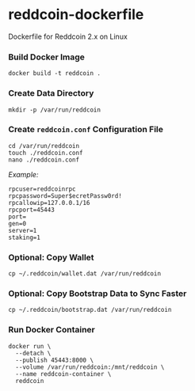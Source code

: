 # reddcoin-dockerfile
Dockerfile for Reddcoin 2.x on Linux

### Build Docker Image
    docker build -t reddcoin .
    
### Create Data Directory
    mkdir -p /var/run/reddcoin

### Create `reddcoin.conf` Configuration File
    cd /var/run/reddcoin
    touch ./reddcoin.conf
    nano ./reddcoin.conf
    
*Example:*
```
rpcuser=reddcoinrpc
rpcpassword=Super$ecretPassw0rd!
rpcallowip=127.0.0.1/16
rpcport=45443
port=
gen=0
server=1
staking=1
```

### Optional: Copy Wallet
    cp ~/.reddcoin/wallet.dat /var/run/reddcoin

### Optional: Copy Bootstrap Data to Sync Faster
    cp ~/.reddcoin/bootstrap.dat /var/run/reddcoin

### Run Docker Container
    docker run \
      --detach \
      --publish 45443:8000 \
      --volume /var/run/reddcoin:/mnt/reddcoin \
      --name reddcoin-container \
      reddcoin
